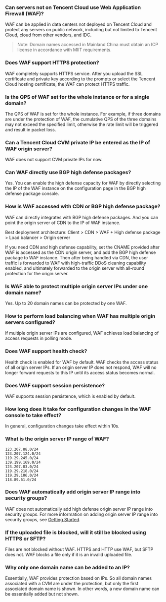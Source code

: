 ### Can servers not on Tencent Cloud use Web Application Firewall (WAF)?
WAF can be applied in data centers not deployed on Tencent Cloud and protect any servers on public network, including but not limited to Tencent Cloud, cloud from other vendors, and IDC. 
> Note: Domain names accessed in Mainland China must obtain an ICP license in accordance with MIIT requirements.

### Does WAF support HTTPS protection?
WAF completely supports HTTPS service. After you upload the SSL certificate and private key according to the prompts or select the Tencent Cloud hosting certificate, the WAF can protect HTTPS traffic.

### Is the QPS of WAF set for the whole instance or for a single domain?
The QPS of WAF is set for the whole instance. For example, if three domains are under the protection of WAF, the cumulative QPS of the three domains may not exceed the specified limit, otherwise the rate limit will be triggered and result in packet loss.

### Can a Tencent Cloud CVM private IP be entered as the IP of WAF origin server?
WAF does not support CVM private IPs for now.

### Can WAF directly use BGP high defense packages?
Yes. You can enable the high defense capacity for WAF by directly selecting the IP of the WAF instance on the configuration page in the BGP high defense package console.

### How is WAF accessed with CDN or BGP high defense package?
WAF can directly integrates with BGP high defense packages. And you can point the origin server of CDN to the IP of WAF instance.

Best deployment architecture:
Client > CDN > WAF + High defense package > Load balancer > Origin server

If you need CDN and high defense capability, set the CNAME provided after WAF is accessed as the CDN origin server, and add the BGP high defense package to WAF instance. Then after being handled via CDN, the user traffic is forwarded to WAF with high-traffic DDoS cleaning capability enabled, and ultimately forwarded to the origin server with all-round protection for the origin server.

### Is WAF able to protect multiple origin server IPs under one domain name?
Yes. Up to 20 domain names can be protected by one WAF.

### How to perform load balancing when WAF has multiple origin servers configured?
If multiple origin server IPs are configured, WAF achieves load balancing of access requests in polling mode.

### Does WAF support health check?
Health check is enabled for WAF by default. WAF checks the access status of all origin server IPs. If an origin server IP does not respond, WAF will no longer forward requests to this IP until its access status becomes normal.

### Does WAF support session persistence?
WAF supports session persistence, which is enabled by default.

### How long does it take for configuration changes in the WAF console to take effect?
In general, configuration changes take effect within 10s.

### What is the origin server IP range of WAF?
```
123.207.88.0/24
123.207.124.0/24
119.29.245.0/24
139.199.169.0/24
123.207.83.0/24
119.29.218.0/24
119.29.106.0/24
118.89.61.0/24
```

### Does WAF automatically add origin server IP range into security groups?
WAF does not automatically add high defense origin server IP range into security groups. For more information on adding origin server IP range into security groups, see [Getting Started](/doc/product/627/11706).

### If the uploaded file is blocked, will it still be blocked using HTTPS or SFTP?
Files are not blocked without WAF. HTTPS and HTTP use WAF, but SFTP does not. WAF blocks a file only if it is an invalid uploaded file.

### Why only one domain name can be added to an IP?
Essentially, WAF provides protection based on IPs. So all domain names associated with a CVM are under the protection, but only the first associated domain name is shown. In other words, a new domain name can be essentially added but not shown.

